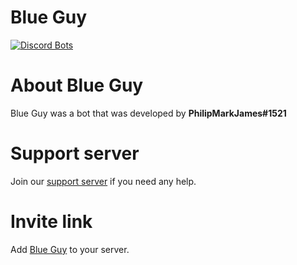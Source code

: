 # Blue Guy

[![Discord Bots](https://top.gg/api/widget/702375332317233234.svg)](https://top.gg/bot/702375332317233234)

# About Blue Guy

Blue Guy was a bot that was developed by **PhilipMarkJames#1521**

# Support server

Join our [support server](https://discord.gg/Cf5a28H) if you need any help.

# Invite link

Add [Blue Guy](https://top.gg/bot/702375332317233234) to your server.
